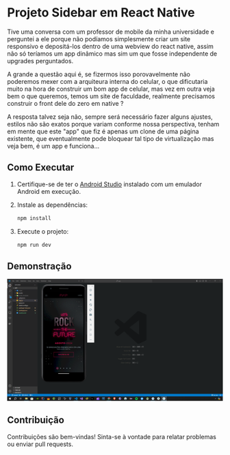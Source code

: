 # Projeto Sidebar em React Native

Tive uma conversa com um professor de mobile da minha universidade e perguntei a ele porque não podíamos simplesmente criar um site responsivo e depositá-los dentro de uma webview do react native, assim não só teríamos um app dinâmico mas sim um que fosse independente de upgrades perguntados.

A grande a questão aqui é, se fizermos isso porovavelmente não poderemos mexer com a arquiteura interna do celular, o que dificutaria muito na hora de construir um bom app de celular, mas vez em outra veja bem o que queremos, temos um site de faculdade, realmente precisamos construir o front dele do zero em native ?

A resposta talvez seja não, sempre será necessário fazer alguns ajustes, estilos não são exatos porque variam conforme nossa perspectiva, tenham em mente que este "app" que fiz é apenas um clone de uma página existente, que eventualmente pode bloquear tal tipo de virtualização mas veja bem, é um app e funciona...

## Como Executar

1. Certifique-se de ter o [Android Studio](https://developer.android.com/studio) instalado com um emulador Android em execução.

2. Instale as dependências:

   ```bash
   npm install
   ```

3. Execute o projeto:

   ```bash
   npm run dev
   ```

## Demonstração

![Sidebar Demo](png.png)

## Contribuição

Contribuições são bem-vindas! Sinta-se à vontade para relatar problemas ou enviar pull requests.
